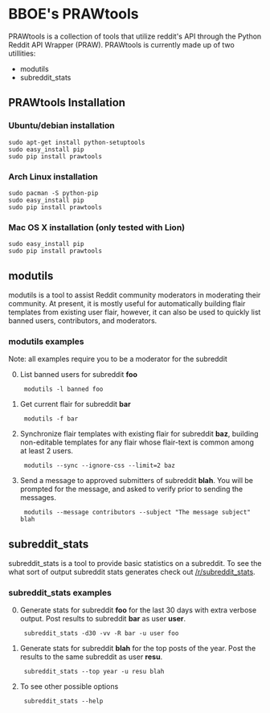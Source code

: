 # BBOE's PRAWtools

PRAWtools is a collection of tools that utilize reddit's API through the Python
Reddit API Wrapper (PRAW). PRAWtools is currently made up of two utillities:

* modutils
* subreddit_stats

## PRAWtools Installation

### Ubuntu/debian installation

    sudo apt-get install python-setuptools
    sudo easy_install pip
    sudo pip install prawtools

### Arch Linux installation
    sudo pacman -S python-pip
    sudo easy_install pip
    sudo pip install prawtools

### Mac OS X installation (only tested with Lion)

    sudo easy_install pip
    sudo pip install prawtools


## modutils

modutils is a tool to assist Reddit community moderators in moderating
their community. At present, it is mostly useful for automatically building
flair templates from existing user flair, however, it can also be used to
quickly list banned users, contributors, and moderators.

### modutils examples

Note: all examples require you to be a moderator for the subreddit

0. List banned users for subreddit __foo__

        modutils -l banned foo

0. Get current flair for subreddit __bar__

        modutils -f bar

0. Synchronize flair templates with existing flair for subreddit __baz__,
building non-editable templates for any flair whose flair-text is common among
at least 2 users.

        modutils --sync --ignore-css --limit=2 baz

0. Send a message to approved submitters of subreddit __blah__. You will be
prompted for the message, and asked to verify prior to sending the messages.

        modutils --message contributors --subject "The message subject" blah


## subreddit_stats

subreddit_stats is a tool to provide basic statistics on a subreddit.
To see the what sort of output subreddit stats generates check out
[/r/subreddit_stats](http://www.reddit.com/r/subreddit_stats).


### subreddit_stats examples

0. Generate stats for subreddit __foo__ for the last 30 days with extra
verbose output. Post results to subreddit __bar__ as user __user__.

        subreddit_stats -d30 -vv -R bar -u user foo

0. Generate stats for subreddit __blah__ for the top posts of the year. Post
the results to the same subreddit as user __resu__.

        subreddit_stats --top year -u resu blah

0. To see other possible options

        subreddit_stats --help
